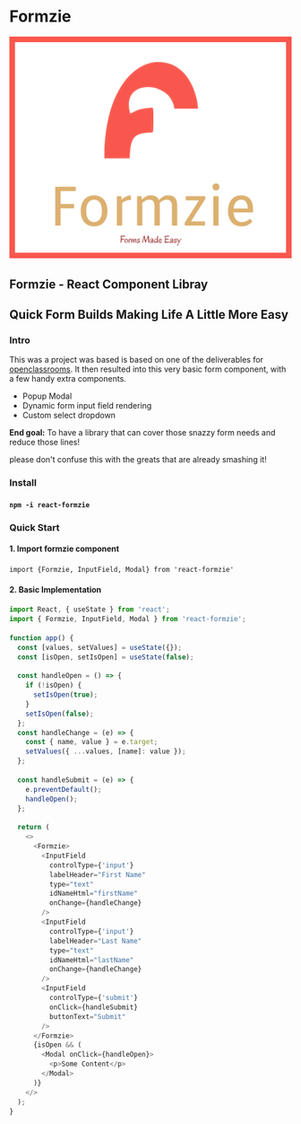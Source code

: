 # Formzie

![formzie-logo](https://github.com/DrewEvans/react-formzie/blob/main/src/assets/logo.svg)

## Formzie - React Component Libray

## Quick Form Builds Making Life A Little More Easy

### Intro

This was a project was based is based on one of the deliverables for [openclassrooms](https://openclassrooms.com/). It then resulted into this very basic form component, with a few handy extra components.

- Popup Modal
- Dynamic form input field rendering
- Custom select dropdown

**End goal:** To have a library that can cover those snazzy form needs and reduce those lines!

please don't confuse this with the greats that are already smashing it!

### Install

#### `npm -i react-formzie`

### Quick Start

#### 1. Import formzie component

`import {Formzie, InputField, Modal} from 'react-formzie'`

#### 2. Basic Implementation

```javascript
import React, { useState } from 'react';
import { Formzie, InputField, Modal } from 'react-formzie';

function app() {
  const [values, setValues] = useState({});
  const [isOpen, setIsOpen] = useState(false);

  const handleOpen = () => {
    if (!isOpen) {
      setIsOpen(true);
    }
    setIsOpen(false);
  };
  const handleChange = (e) => {
    const { name, value } = e.target;
    setValues({ ...values, [name]: value });
  };

  const handleSubmit = (e) => {
    e.preventDefault();
    handleOpen();
  };

  return (
    <>
      <Formzie>
        <InputField
          controlType={'input'}
          labelHeader="First Name"
          type="text"
          idNameHtml="firstName"
          onChange={handleChange}
        />
        <InputField
          controlType={'input'}
          labelHeader="Last Name"
          type="text"
          idNameHtml="lastName"
          onChange={handleChange}
        />
        <InputField
          controlType={'submit'}
          onClick={handleSubmit}
          buttonText="Submit"
        />
      </Formzie>
      {isOpen && (
        <Modal onClick={handleOpen}>
          <p>Some Content</p>
        </Modal>
      )}
    </>
  );
}
```
